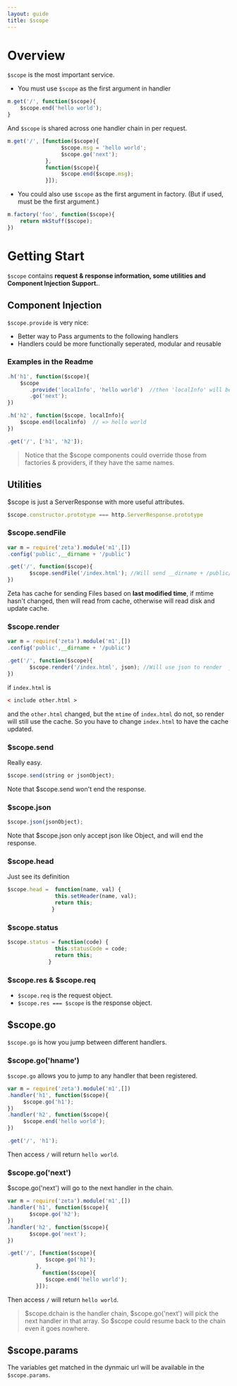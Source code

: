 ```yaml
---
layout: guide
title: $scope
---
```



# Overview

`$scope` is the most important service.

- You must use `$scope` as the first argument in handler

~~~javascript
m.get('/', function($scope){
    $scope.end('hello world');
}
~~~

And `$scope` is shared across one handler chain in per request.

~~~javascript
m.get('/', [function($scope){
                 $scope.msg = 'hello world';
                 $scope.go('next');
            },
            function($scope){
                 $scope.end($scope.msg);
            }]);
~~~


- You could also use `$scope` as the first argument in factory. (But if used, must be the first argument.)

~~~javascript
m.factory('foo', function($scope){
    return mkStuff($scope);
})
~~~


# Getting Start

`$scope` contains **request & response information, some utilities and Component Injection Support.**.

## Component Injection

`$scope.provide` is very nice:

- Better way to Pass arguments to the following handlers
- Handlers could be more functionally seperated,  modular and reusable


### Examples in the Readme

~~~javascript
.h('h1', function($scope){
    $scope
       .provide('localInfo', 'hello world')  //then 'localInfo' will be available for injection in the following handlers
       .go('next');
})

.h('h2', function($scope, localInfo){
    $scope.end(localinfo)  // => hello world
})

.get('/', ['h1', 'h2']);
~~~

> Notice that the $scope components could override those from factories & providers, if they have the same names.


## Utilities

$scope is just a ServerResponse with more useful attributes.

~~~javascript 
$scope.constructor.prototype === http.ServerResponse.prototype
~~~

### $scope.sendFile

~~~javascript
var m = require('zeta').module('m1',[])
.config('public',__dirname + '/public')

.get('/', function($scope){
       $scope.sendFile('/index.html'); //Will send __dirname + /public/index.html
})
~~~

Zeta has cache for sending Files based on  **last modified time**, if mtime hasn't changed, then will read from cache, otherwise will read disk and update cache.


### $scope.render

~~~javascript
var m = require('zeta').module('m1',[])
.config('public',__dirname + '/public')

.get('/', function($scope){
       $scope.render('/index.html', json); //Will use json to render  __dirname + /public/index.html and send the rendered result.
})
~~~


if `index.html` is

~~~html
< include other.html >
~~~

and the `other.html` changed, but the `mtime` of `index.html` do not, so render will still use the cache. So you have to change `index.html` to have the cache updated.



### $scope.send 

Really easy.

~~~javascript
$scope.send(string or jsonObject);
~~~

Note that $scope.send won't end the response.


### $scope.json

~~~javascript
$scope.json(jsonObject);
~~~

Note that $scope.json only accept json like Object, and will end the response.

### $scope.head

Just see its definition

~~~javascript
$scope.head =  function(name, val) {
               this.setHeader(name, val);
               return this;
              }
~~~

### $scope.status

~~~javascript
$scope.status = function(code) {
               this.statusCode = code;
               return this;
             }
~~~


### $scope.res & $scope.req

- `$scope.req` is the request object.
- `$scope.res === $scope` is the response object.


## $scope.go

`$scope.go` is how you jump between different handlers.

### $scope.go('hname')

`$scope.go` allows you to jump to any handler that been registered.

~~~javascript
var m = require('zeta').module('m1',[])
.handler('h1', function($scope){
     $scope.go('h1');
})
.handler('h2', function($scope){
     $scope.end('hello world');
})

.get('/', 'h1');
~~~

Then access `/` will return `hello world`.

### $scope.go('next')


$scope.go('next') will go to the next handler in the chain. 

~~~javascript
var m = require('zeta').module('m1',[])
.handler('h1', function($scope){
       $scope.go('h2');
})
.handler('h2', function($scope){
       $scope.go('next');
})

.get('/', [function($scope){
            $scope.go('h1');
         }, 
           function($scope){
            $scope.end('hello world');
         }]);
~~~


Then access `/` will return `hello world`.

> $scope.dchain is the handler chain, $scope.go('next') will pick the next handler in that array. So $scope could resume back to the chain even it goes nowhere.



## $scope.params

The variables get matched in the dynmaic url will be available in the `$scope.params`. 




